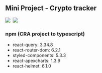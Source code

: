 ## Mini Project - Crypto tracker

<img src="https://img.shields.io/badge/-React 17.0.2-61DAFB?style=plastic&logo=React&logoColor=white"/>&nbsp;
<img src="https://img.shields.io/badge/-typescript 4.5.4-3178C6?style=plastic&logo=Typescript&logoColor=white"/>

### npm (CRA project to typescript)
- react-query: 3.34.8
- react-router-dom: 6.2.1
- styled-components: 5.3.3
- react-apexcharts: 1.3.9
- react-helmet: 6.1.0